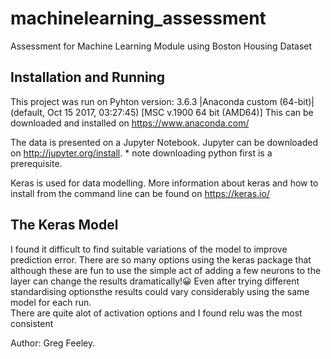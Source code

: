 # machinelearning_assessment
Assessment for Machine Learning Module using Boston Housing Dataset

## Installation and Running

This project was run on Pyhton version: 3.6.3 |Anaconda custom (64-bit)| (default, Oct 15 2017, 03:27:45) [MSC v.1900 64 bit (AMD64)]
This can be downloaded and installed on https://www.anaconda.com/<br>

The data is presented on a Jupyter Notebook.
Jupyter can be downloaded on http://jupyter.org/install. * note downloading python first is a prerequisite.<br>

Keras is used for data modelling.
More information about keras and how to install from the command line can be found on https://keras.io/

## The Keras Model

I found it difficult to find suitable variations of the model to improve prediction error. There are so many options using the keras package that although these are fun to use the simple act of adding a few neurons to the layer can change the results dramatically!:grinning: Even after trying different standardising optionsthe results could vary considerably using the same model for each run.<br> There are quite alot of activation options and I found relu was the most consistent   

Author: Greg Feeley.
